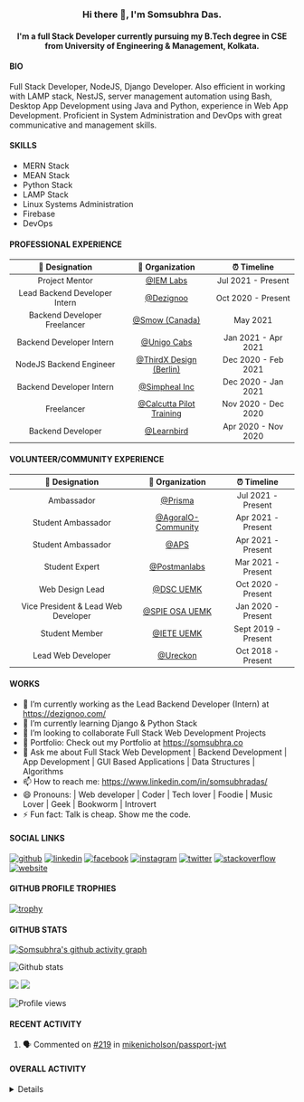 <h3 align="center"> Hi there 👋, I'm Somsubhra Das. </h3>

<h4 align="center"> I'm a full Stack Developer currently pursuing my B.Tech degree in CSE from University of Engineering & Management, Kolkata.  </h4>

#### BIO

Full Stack Developer, NodeJS, Django Developer. Also efficient in working with LAMP stack, NestJS, server management automation using Bash, Desktop App Development using Java and Python, experience in Web App Development. Proficient in System Administration and DevOps with great communicative and management skills.

#### SKILLS

- MERN Stack
- MEAN Stack
- Python Stack
- LAMP Stack
- Linux Systems Administration
- Firebase
- DevOps

#### PROFESSIONAL EXPERIENCE

|        💼 Designation         |                          🏢 Organization                          |     ⏰ Timeline     |
| :---------------------------: | :---------------------------------------------------------------: | :-----------------: |
|        Project Mentor         | [@IEM Labs](https://github.com/IEMA-Research-Development-Pvt-Ltd) | Jul 2021 - Present  |
| Lead Backend Developer Intern |                [@Dezignoo](https://dezignoo.com/)                 | Oct 2020 - Present  |
| Backend Developer Freelancer  |                 [@Smow (Canada)](http://smow.ca/)                 |      May 2021       |
|   Backend Developer Intern    |         [@Unigo Cabs](https://github.com/UnigoCabs-Dev/)          | Jan 2021 - Apr 2021 |
|    NodeJS Backend Engineer    |         [@ThirdX Design (Berlin)](https://thirdx.design/)         | Dec 2020 - Feb 2021 |
|   Backend Developer Intern    |              [@Simpheal Inc](https://simpheal.com/)               | Dec 2020 - Jan 2021 |
|          Freelancer           |   [@Calcutta Pilot Training](http://calcuttapilottraining.com/)   | Nov 2020 - Dec 2020 |
|       Backend Developer       |              [@Learnbird](https://www.learnbird.in/)              | Apr 2020 - Nov 2020 |

#### VOLUNTEER/COMMUNITY EXPERIENCE

|           💼 Designation            |                      🏢 Organization                       |     ⏰ Timeline     |
| :---------------------------------: | :--------------------------------------------------------: | :-----------------: |
|             Ambassador              |            [@Prisma](https://github.com/prisma)            | Jul 2021 - Present  |
|         Student Ambassador          | [@AgoraIO-Community](https://github.com/AgoraIO-Community) | Apr 2021 - Present  |
|         Student Ambassador          |                  [@APS](https://aps.org)                   | Apr 2021 - Present  |
|           Student Expert            |      [@Postmanlabs](https://github.com/postmanlabs/)       | Mar 2021 - Present  |
|           Web Design Lead           |              [@DSC UEMK](https://dscuemk.co/)              | Oct 2020 - Present  |
| Vice President & Lead Web Developer |         [@SPIE OSA UEMK](http://spieosauemk.team/)         | Jan 2020 - Present  |
|           Student Member            |                       [@IETE UEMK]()                       | Sept 2019 - Present |
|         Lead Web Developer          |              [@Ureckon](https://ureckon.org/)              | Oct 2018 - Present  |

#### WORKS

- 🔭 I’m currently working as the Lead Backend Developer (Intern) at https://dezignoo.com/
- 🌱 I’m currently learning Django & Python Stack
- 👯 I’m looking to collaborate Full Stack Web Development Projects
- 💼 Portfolio: Check out my Portfolio at https://somsubhra.co
- 💬 Ask me about Full Stack Web Development | Backend Development | App Development | GUI Based Applications | Data Structures | Algorithms
- 📫 How to reach me: https://www.linkedin.com/in/somsubhradas/
- 😄 Pronouns: | Web developer | Coder | Tech lover | Foodie | Music Lover | Geek | Bookworm | Introvert
- ⚡ Fun fact: Talk is cheap. Show me the code.

#### SOCIAL LINKS

<p align="center">

[<img src='https://cdn.jsdelivr.net/npm/simple-icons@3.0.1/icons/github.svg' alt='github' height='40'>](https://github.com/Somsubhra1) [<img src='https://cdn.jsdelivr.net/npm/simple-icons@3.0.1/icons/linkedin.svg' alt='linkedin' height='40'>](https://www.linkedin.com/in/somsubhradas/) [<img src='https://cdn.jsdelivr.net/npm/simple-icons@3.0.1/icons/facebook.svg' alt='facebook' height='40'>](https://www.facebook.com/S0msubhradas) [<img src='https://cdn.jsdelivr.net/npm/simple-icons@3.0.1/icons/instagram.svg' alt='instagram' height='40'>](https://www.instagram.com/somsubhra__das/) [<img src='https://cdn.jsdelivr.net/npm/simple-icons@3.0.1/icons/twitter.svg' alt='twitter' height='40'>](https://twitter.com/Somsubhra1CP) [<img src='https://cdn.jsdelivr.net/npm/simple-icons@3.0.1/icons/stackoverflow.svg' alt='stackoverflow' height='40'>](https://stackoverflow.com/users/10871274/somsubhra-das) [<img src='https://cdn.jsdelivr.net/npm/simple-icons@3.0.1/icons/icloud.svg' alt='website' height='40'>](https://somsubhra.co/)

</p>

#### GITHUB PROFILE TROPHIES

[![trophy](https://github-profile-trophy.vercel.app/?username=Somsubhra1&theme=flat)](https://github.com/ryo-ma/github-profile-trophy)

#### GITHUB STATS

[![Somsubhra's github activity graph](https://activity-graph.herokuapp.com/graph?username=somsubhra1&theme=react-dark)](https://github.com/somsubhra1)

<p align="center">

![Github stats](https://github-readme-stats.vercel.app/api?username=Somsubhra1&show_icons=true)<br>

<img src="https://github-readme-streak-stats.herokuapp.com/?user=Somsubhra1&theme=light" />

<img src="https://github-readme-stats.vercel.app/api/top-langs/?username=Somsubhra1&layout=compact&theme=light" />

![Profile views](https://gpvc.arturio.dev/Somsubhra1)

</p>

#### RECENT ACTIVITY

<!--START_SECTION:activity-->

1. 🗣 Commented on [#219](https://github.com/mikenicholson/passport-jwt/issues/219) in [mikenicholson/passport-jwt](https://github.com/mikenicholson/passport-jwt)
<!--END_SECTION:activity-->

#### OVERALL ACTIVITY

<details>
<!--START_SECTION:waka-->
**🐱 My Github Data** 

> 🏆 1,164 Contributions in the Year 2021
 > 
> 📦 260.5 kB Used in Github's Storage 
 > 
> 🚫 Not Opted to Hire
 > 
> 📜 141 Public Repositories 
 > 
> 🔑 13 Private Repositories  
 > 
**I'm a Night 🦉** 

```text
🌞 Morning    183 commits    ██░░░░░░░░░░░░░░░░░░░░░░░   11.39% 
🌆 Daytime    578 commits    █████████░░░░░░░░░░░░░░░░   35.97% 
🌃 Evening    648 commits    ██████████░░░░░░░░░░░░░░░   40.32% 
🌙 Night      198 commits    ███░░░░░░░░░░░░░░░░░░░░░░   12.32%

```
📅 **I'm Most Productive on Sunday** 

```text
Monday       199 commits    ███░░░░░░░░░░░░░░░░░░░░░░   12.38% 
Tuesday      225 commits    ███░░░░░░░░░░░░░░░░░░░░░░   14.0% 
Wednesday    189 commits    ███░░░░░░░░░░░░░░░░░░░░░░   11.76% 
Thursday     245 commits    ███░░░░░░░░░░░░░░░░░░░░░░   15.25% 
Friday       227 commits    ███░░░░░░░░░░░░░░░░░░░░░░   14.13% 
Saturday     253 commits    ████░░░░░░░░░░░░░░░░░░░░░   15.74% 
Sunday       269 commits    ████░░░░░░░░░░░░░░░░░░░░░   16.74%

```


📊 **This Week I Spent My Time On** 

```text
💬 Programming Languages: 
JavaScript               4 hrs 58 mins       █████████████░░░░░░░░░░░░   52.85% 
HTML                     1 hr 17 mins        ███░░░░░░░░░░░░░░░░░░░░░░   13.79% 
Prolog                   1 hr 7 mins         ███░░░░░░░░░░░░░░░░░░░░░░   12.05% 
Other                    54 mins             ██░░░░░░░░░░░░░░░░░░░░░░░   9.61% 
C                        28 mins             █░░░░░░░░░░░░░░░░░░░░░░░░   5.09%

🔥 Editors: 
VS Code                  9 hrs 24 mins       █████████████████████████   100.0%

```

**I Mostly Code in JavaScript** 

```text
JavaScript               45 repos            ███████████░░░░░░░░░░░░░░   46.39% 
HTML                     14 repos            ███░░░░░░░░░░░░░░░░░░░░░░   14.43% 
Python                   13 repos            ███░░░░░░░░░░░░░░░░░░░░░░   13.4% 
CSS                      12 repos            ███░░░░░░░░░░░░░░░░░░░░░░   12.37% 
TypeScript               6 repos             █░░░░░░░░░░░░░░░░░░░░░░░░   6.19%

```


**Timeline**

![Chart not found](https://raw.githubusercontent.com/Somsubhra1/Somsubhra1/master/charts/bar_graph.png) 


 Last Updated on 25/07/2021
<!--END_SECTION:waka-->
</details>
